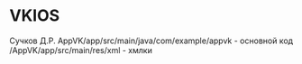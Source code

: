 # VKIOS
Сучков Д.Р.
AppVK/app/src/main/java/com/example/appvk - основной код
/AppVK/app/src/main/res/xml - хмлки
